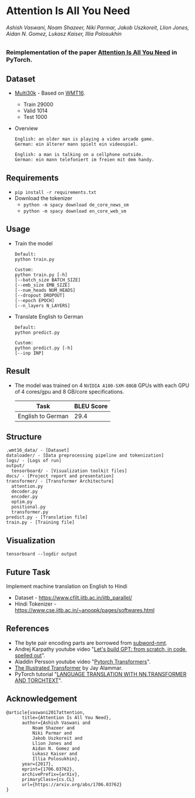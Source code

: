 # Attention Is All You Need
###### Ashish Vaswani, Noam Shazeer, Niki Parmar, Jakob Uszkoreit, Llion Jones, Aidan N. Gomez, Lukasz Kaiser, Illia Polosukhin

### Reimplementation of the paper [Attention Is All You Need](https://arxiv.org/abs/1706.03762) in PyTorch.

## Dataset
- [Multi30k](https://pytorch.org/text/stable/datasets.html#multi30k) - Based on [WMT16](https://www.statmt.org/wmt16/multimodal-task.html#task1).
    - Train 29000
    - Valid 1014
    - Test 1000

- Overview
    ```
    English: an older man is playing a video arcade game.
    German: ein älterer mann spielt ein videospiel.
        
    English: a man is talking on a cellphone outside.
    German: ein mann telefoniert im freien mit dem handy.
    ```

## Requirements
- `pip install -r requirements.txt`
- Download the tokenizer
  - `python -m spacy download de_core_news_sm`
  - `python -m spacy download en_core_web_sm`

## Usage
- Train the model
  ```
  Default:
  python train.py
  
  Custom:
  python train.py [-h]
  [--batch_size BATCH_SIZE]
  [--emb_size EMB_SIZE]
  [--num_heads NUM_HEADS]
  [--dropout DROPOUT]
  [--epoch EPOCH]
  [--n_layers N_LAYERS]
  ```
- Translate English to German
  ```
  Default:
  python predict.py
  
  Custom:
  python predict.py [-h]
  [--inp INP]
  ```
  
## Result
- The model was trained on 4 `NVIDIA A100-SXM-80GB` GPUs with each GPU of 4 cores/gpu and 8 GB/core specifications.

  | Task              | BLEU Score        |
  |-------------------|-------------------|
  | English to German | 29.4              |

## Structure
```
.wmt16_data/ - [Dataset]
dataloader/ - [Data preprocessing pipeline and tokenization]
logs/ - [Logs of run]
output/
  tensorboard/ - [Visualization toolkit files]
docs/ - [Project report and presentation]
transformer/ - [Transformer Architecture]
  attention.py
  decoder.py
  encoder.py
  optim.py
  positional.py
  transformer.py
predict.py - [Translation file]
train.py - [Training file]
```

## Visualization
`tensorboard --logdir output`

## Future Task
Implement machine translation on English to Hindi
- Dataset - https://www.cfilt.iitb.ac.in/iitb_parallel/
- Hindi Tokenizer - https://www.cse.iitb.ac.in/~anoopk/pages/softwares.html

## References
- The byte pair encoding parts are borrowed from [subword-nmt](https://github.com/rsennrich/subword-nmt/).
- Andrej Karpathy youtube video "[Let's build GPT: from scratch, in code, spelled out](https://www.youtube.com/watch?v=kCc8FmEb1nY)".
- Aladdin Persson youtube video "[Pytorch Transformers](https://www.youtube.com/watch?v=U0s0f995w14)".
- [The Illustrated Transformer](https://jalammar.github.io/illustrated-transformer/) by Jay Alammar.
- PyTorch tutorial "[LANGUAGE TRANSLATION WITH NN.TRANSFORMER AND TORCHTEXT](https://pytorch.org/tutorials/beginner/translation_transformer.html)".

## Acknowledgement
```
@article{vaswani2017attention,
      title={Attention Is All You Need}, 
      author={Ashish Vaswani and 
          Noam Shazeer and 
          Niki Parmar and 
          Jakob Uszkoreit and 
          Llion Jones and 
          Aidan N. Gomez and 
          Lukasz Kaiser and 
          Illia Polosukhin},
      year={2017},
      eprint={1706.03762},
      archivePrefix={arXiv},
      primaryClass={cs.CL}
      url={https://arxiv.org/abs/1706.03762}
}
```